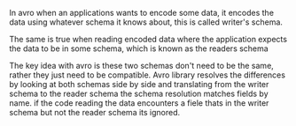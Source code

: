 In avro when an applications wants to encode some data, it encodes the data using whatever schema it knows about, this is called writer's schema.

The same is true when reading encoded data where the application expects the data to be in some schema, which is known as the readers schema

The key idea with avro is these two schemas don't need to be the same, rather they just need to be compatible. Avro library resolves the differences by looking at both schemas side by side and translating from the writer schema to the reader schema the schema resolution matches fields by name. if the code reading the data encounters a fiele thats in the writer schema but not the reader schema its ignored. 